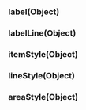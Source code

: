 ### label(Object)



### labelLine(Object)





### itemStyle(Object)



### lineStyle(Object)



### areaStyle(Object)
